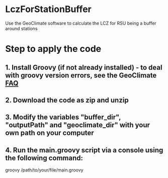 # LczForStationBuffer
Use the GeoClimate software to calculate the LCZ for RSU being a buffer around stations

# Step to apply the code
## 1. Install Groovy (if not already installed) - to deal with groovy version errors, see the GeoClimate [FAQ](https://github.com/orbisgis/geoclimate/wiki/Frequently-Asked-Questions#groovy-version-issue)
## 2. Download the code as zip and unzip
## 3. Modify the variables "buffer_dir", "outputPath" and "geoclimate_dir" with your own path on your computer
## 4. Run the main.groovy script via a console using the following command:
groovy /path/to/your/file/main.groovy
